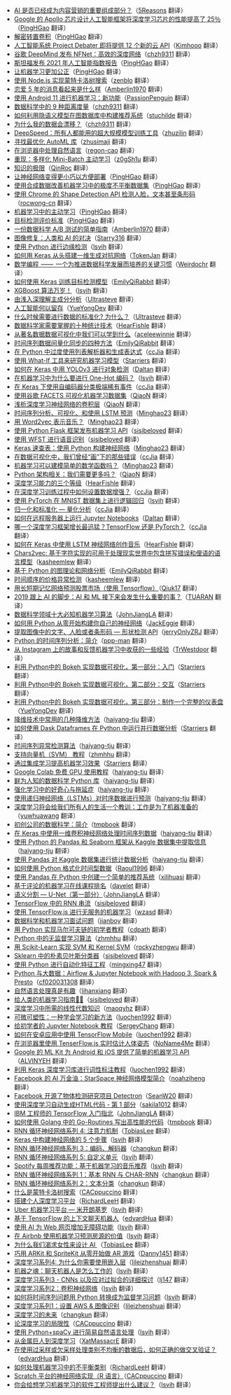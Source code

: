 * [AI 是否已经成为内容营销的重要组成部分？](https://juejin.cn/post/6964280632801394724)（[5Reasons](https://github.com/5Reasons) 翻译）
* [Google 的 Apollo 芯片设计人工智能框架将深度学习芯片的性能提高了 25％](https://juejin.cn/post/6952819856429285407)（[PingHGao](https://github.com/PingHGao) 翻译）
* [解密转置卷积](https://juejin.cn/post/6954678998123151390)（[PingHGao](https://github.com/PingHGao) 翻译）
* [人工智能系统 Project Debater 即将提供 12 个新的云 API](https://juejin.cn/post/6955657126647857159)（[Kimhooo](https://github.com/Kimhooo) 翻译）
* [谷歌 DeepMind 发布 NFNet：高效的深度网络](https://juejin.cn/post/6947586233522454558)（[chzh9311](https://github.com/chzh9311) 翻译）
* [斯坦福发布 2021 年人工智能指数报告](https://juejin.cn/post/6942769081363726373)（[PingHGao](https://github.com/PingHGao) 翻译）
* [让机器学习更加公正](https://juejin.cn/post/6941964171974017031)（[PingHGao](https://github.com/PingHGao) 翻译）
* [使用 Node.js 实现蒙特卡洛树搜索](https://juejin.cn/post/6944240279784423461)（[zenblo](https://github.com/zenblo) 翻译）
* [恋爱 5 年的消息看起来是什么样](https://juejin.cn/post/6944711045449515038)（[Amberlin1970](https://github.com/Amberlin1970) 翻译）
* [使用 Android 11 进行机器学习：新功能](https://juejin.cn/post/6933208209259757581)（[PassionPenguin](https://github.com/PassionPenguin) 翻译）
* [数据科学中的 9 种距离度量](https://juejin.cn/post/6935265008045686815)（[chzh9311](https://github.com/chzh9311) 翻译）
* [如何利用隐语义模型在图数据库中构建推荐系统](https://juejin.cn/post/6925019556108828685)（[stuchilde](https://github.com/stuchilde) 翻译）
* [为什么我的数据会漂移？](https://juejin.cn/post/6923824334188314638)（[chzh9311](https://github.com/chzh9311) 翻译）
* [DeepSpeed：所有人都能用的超大规模模型训练工具](https://juejin.cn/post/6916500899577724942)（[zhuzilin](https://github.com/zhuzilin) 翻译）
* [寻找最优化 AutoML 库](https://juejin.cn/post/6906859687682965517)（[zhusimaji](https://github.com/zhusimaji) 翻译）
* [在浏览器中处理自然语言](https://juejin.cn/post/6899707995828174861)（[regon-cao](https://github.com/regon-cao) 翻译）
* [重现：多样化 Mini-Batch 主动学习](https://juejin.cn/post/6890560237091340302)（[z0gSh1u](https://github.com/z0gSh1u) 翻译）
* [知识的极限](https://juejin.im/post/6874475968325484552)（[QinRoc](https://github.com/QinRoc) 翻译）
* [让神经网络变得更小巧以方便部署](https://juejin.im/post/6873068232505458701)（[PingHGao](https://github.com/PingHGao) 翻译）
* [使用合成数据改善机器学习中的极度不平衡数据集](https://juejin.im/post/6872609287802388488)（[PingHGao](https://github.com/PingHGao) 翻译）
* [使用 Chrome 的 Shape Detection API 检测人脸，文本甚至条形码](https://juejin.im/post/6864391729693491207)（[rocwong-cn](https://github.com/rocwong-cn) 翻译）
* [机器学习中的主动学习](https://juejin.im/post/5eaa71435188256d6c594746)（[PingHGao](https://github.com/PingHGao) 翻译）
* [目标检测评价标准](https://juejin.im/post/5eaa67f55188256d9c259bd0)（[PingHGao](https://github.com/PingHGao) 翻译）
* [一份数据科学 A/B 测试的简单指南](https://juejin.im/post/5e61b88cf265da57602c5b95)（[Amberlin1970](https://github.com/Amberlin1970) 翻译）
* [图像修复：人类和 AI 的对决](https://juejin.im/post/5e43b2edf265da576543a0bb)（[Starry316](https://github.com/Starry316) 翻译）
* [使用 Python 进行边缘检测](https://juejin.im/post/5e3d4b53e51d4526c26fadd4)（[lsvih](https://github.com/lsvih) 翻译）
* [如何用 Keras 从头搭建一维生成对抗网络](https://juejin.im/post/5dcf5aba6fb9a0203161f376)（[TokenJan](https://github.com/TokenJan) 翻译）
* [数学编程  ——  一个为推进数据科学发展而培养的关键习惯](https://zhuanlan.zhihu.com/p/100212596)（[Weirdochr](https://github.com/Weirdochr) 翻译）
* [如何使用 Keras 训练目标检测模型](https://juejin.im/post/5d4bb1db6fb9a06add4e18b6)（[EmilyQiRabbit](https://github.com/EmilyQiRabbit) 翻译）
* [XGBoost 算法万岁！](https://juejin.im/post/5d484040e51d4561f95ee9de)（[lsvih](https://github.com/lsvih) 翻译）
* [由浅入深理解主成分分析](https://juejin.im/post/5d41321df265da03c926d65a)（[Ultrasteve](https://github.com/Ultrasteve) 翻译）
* [人工智能何以留存](https://juejin.im/post/5d4c1155e51d4562061159d1)（[YueYongDev](https://github.com/YueYongDev) 翻译）
* [什么时候需要进行数据的标准化? 为什么？](https://juejin.im/post/5d41a46bf265da03d727f85d)（[Ultrasteve](https://github.com/Ultrasteve) 翻译）
* [数据科学家需要掌握的十种统计技术](https://juejin.im/post/5d42340d6fb9a06ae61a95f5)（[HearFishle](https://github.com/HearFishle) 翻译）
* [从著名数据数据可视化中我们可以学到什么](https://juejin.im/user/567e246a34f81a1d879e7a14)（[aceleewinnie](https://github.com/AceLeeWinnie) 翻译）
* [时间序列数据间量化同步的四种方法](https://juejin.im/post/5d213c126fb9a07f091bc3f5)（[EmilyQiRabbit](https://github.com/EmilyQiRabbit) 翻译）
* [在 Python 中过度使用列表解析器和生成表达式](https://juejin.im/post/5d281b0ff265da1b8b2b8ae0)（[ccJia](https://github.com/ccJia) 翻译）
* [使用 What-If 工具来研究机器学习模型](https://juejin.im/post/5d143abff265da1bb80c4005)（[Starriers](https://github.com/Starriers) 翻译）
* [如何在 Keras 中用 YOLOv3 进行对象检测](https://juejin.im/post/5d12eef5e51d455a68490ba8)（[Daltan](https://github.com/Daltan) 翻译）
* [在机器学习中为什么要进行 One-Hot 编码？](https://juejin.im/post/5d15840e5188255c23553204)（[lsvih](https://github.com/lsvih) 翻译）
* [在 Keras 下使用自编码器分类极端稀有事件](https://juejin.im/post/5cff17296fb9a07ec63b0a7f)（[ccJia](https://github.com/ccJia) 翻译）
* [使用谷歌 FACETS 可视化机器学习数据集](https://juejin.im/post/5d0226986fb9a07ecb0ba33a)（[QiaoN](https://github.com/QiaoN) 翻译）
* [浅析深度学习神经网络的卷积层](https://juejin.im/post/5ceeef01518825351e354747)（[QiaoN](https://github.com/QiaoN) 翻译）
* [时间序列分析、可视化、和使用 LSTM 预测](https://juejin.im/post/5cecdbb75188252db706f4e9)（[Minghao23](https://github.com/Minghao23) 翻译）
* [用 Word2vec 表示音乐？](https://juejin.im/post/5cdcdd9ee51d456e8240ddc3)（[Minghao23](https://github.com/Minghao23) 翻译）
* [使用 Python Flask 框架发布机器学习 API](https://juejin.im/post/5cd7f862e51d453aa44ad6f3)（[sisibeloved](https://github.com/sisibeloved) 翻译）
* [使用 WFST 进行语音识别](https://juejin.im/post/5cd7f7c56fb9a03218556ea4)（[sisibeloved](https://github.com/sisibeloved) 翻译）
* [Keras 速查表：使用 Python 构建神经网络](https://juejin.im/post/5cd40d24f265da038412a8be)（[Minghao23](https://github.com/Minghao23) 翻译）
* [在数据可视化中，我们曾经“画”下的那些错误](https://juejin.im/post/5cd39e1de51d453a3a0acb7b)（[ccJia](https://github.com/ccJia) 翻译）
* [机器学习可以建模简单的数学函数吗？](https://juejin.im/post/5ccd6d30e51d453ae03507da)（[Minghao23](https://github.com/Minghao23) 翻译）
* [Python 架构相关：我们需要更多吗？](https://juejin.im/post/5cd1db8c51882535b323a3c7)（[QiaoN](https://github.com/QiaoN) 翻译）
* [深度学习能力的三个等级](https://juejin.im/post/5cce97ec6fb9a031fe3bd85d)（[HearFishle](https://github.com/HearFishle) 翻译）
* [在深度学习训练过程中如何设置数据增强？](https://juejin.im/post/5cc87ec8f265da03b446202b)（[ccJia](https://github.com/ccJia) 翻译）
* [使用 PyTorch 在 MNIST 数据集上进行逻辑回归](https://juejin.im/post/5cc66d946fb9a032286173a7)（[lsvih](https://github.com/lsvih) 翻译）
* [归一化和标准化 — 量化分析](https://juejin.im/post/5cc5c0a06fb9a0321b69740a)（[ccJia](https://github.com/ccJia) 翻译）
* [如何在远程服务器上运行 Jupyter Notebooks](https://juejin.im/post/5cb5e0a9f265da036c577f24)（[Daltan](https://github.com/Daltan) 翻译）
* [哪一个深度学习框架增长最迅猛？TensorFlow 还是 PyTorch？](https://juejin.im/post/5caefef45188251b070f7d70)（[ccJia](https://github.com/ccJia) 翻译）
* [如何在 Keras 中使用 LSTM 神经网络创作音乐](https://juejin.im/post/5c9c19d7e51d453e7d28a173)（[HearFishle](https://github.com/HearFishle) 翻译）
* [Chars2vec: 基于字符实现的可用于处理现实世界中包含拼写错误和俚语的语言模型](https://juejin.im/post/5c96fd46e51d4513e072c3ae)（[kasheemlew](https://github.com/kasheemlew) 翻译）
* [基于 Python 的图理论和网络分析](https://juejin.im/post/5c9066b3f265da612e6d5770)（[EmilyQiRabbit](https://github.com/EmilyQiRabbit) 翻译）
* [时间顺序的价格异常检测](https://juejin.im/post/5c998f8ae51d454e523b6ed5)（[kasheemlew](https://github.com/kasheemlew) 翻译）
* [用长短期记忆网络预测股票市场（使用 Tensorflow）](https://juejin.im/post/5c8114de51882540a830b910)（[Qiuk17](https://github.com/Qiuk17) 翻译）
* [2019 跟上 AI 的脚步：AI 和 ML 接下来会发生什么重要的事？](https://juejin.im/post/5c83c8ba5188250aa57a0e2f)（[TUARAN](https://github.com/TUARAN) 翻译）
* [数据科学领域十大必知机器学习算法](https://juejin.im/post/5c73bbfff265da2da771d42a)（[JohnJiangLA](https://github.com/JohnJiangLA) 翻译）
* [如何用 Python 从零开始构建你自己的神经网络](https://juejin.im/post/5c7a478c518825787e6a0f67)（[JackEggie](https://github.com/JackEggie) 翻译）
* [提取图像中的文字、人脸或者条形码 — 形状检测 API](https://juejin.im/post/5c64026fe51d457f963d249c)（[jerryOnlyZRJ](https://github.com/jerryOnlyZRJ) 翻译）
* [Python 的时间序列分析：简介](https://juejin.im/post/5c6c12def265da2ddc3c70ce)（[ppp-man](https://github.com/ppp-man) 翻译）
* [从 Instagram 上的故事和反馈机器学习中收获的一些经验](https://juejin.im/post/5c683dfce51d45164c7599fb)（[TrWestdoor](https://github.com/TrWestdoor) 翻译）
* [利用 Python中的 Bokeh 实现数据可视化，第一部分：入门](https://juejin.im/post/5c3c83c7f265da612d197bf0)（[Starriers](https://github.com/Starriers) 翻译）
* [利用 Python中的 Bokeh 实现数据可视化，第二部分：交互](https://juejin.im/post/5c34a9dee51d4551d044efce)（[Starriers](https://github.com/Starriers) 翻译）
* [利用 Python中的 Bokeh 实现数据可视化，第三部分：制作一个完整的仪表盘](https://juejin.im/post/5c3ae4656fb9a049d9757021)（[YueYongDev](https://github.com/YueYongDev) 翻译）
* [降维技术中常用的几种降维方法](https://juejin.im/post/5c4513a06fb9a049dc028d0c)（[haiyang-tju](https://github.com/haiyang-tju) 翻译）
* [如何使用 Dask Dataframes 在 Python 中运行并行数据分析](https://juejin.im/post/5c1feeaf5188257f9242b65c)（[Starriers](https://github.com/Starriers) 翻译）
* [时间序列异常检测算法](https://juejin.im/post/5c19f4cb518825678a7bad4c)（[haiyang-tju](https://github.com/haiyang-tju) 翻译）
* [支持向量机（SVM） 教程](http://5a77c24cf265da4e747f92e8/)（[zhmhhu](https://github.com/zhmhhu) 翻译）
* [通过集成学习提高机器学习效果](https://juejin.im/post/5c0909d951882548e93806e0)（[Starriers](https://github.com/Starriers) 翻译）
* [Google Colab 免费 GPU 使用教程](https://juejin.im/post/5c05e1bc518825689f1b4948)（[haiyang-tju](https://github.com/haiyang-tju) 翻译）
* [鲜为人知的数据科学 Python 库](https://juejin.im/post/5c075e09518825159512715f)（[haiyang-tju](https://github.com/haiyang-tju) 翻译）
* [强化学习中的好奇心与拖延症](https://juejin.im/post/5bff316651882548e937ef20)（[haiyang-tju](https://github.com/haiyang-tju) 翻译）
* [使用递归神经网络（LSTMs）对时序数据进行预测](https://juejin.im/post/5bf8a70cf265da61776ba1dc)（[haiyang-tju](https://github.com/haiyang-tju) 翻译）
* [深度学习将会给我们所有人的生活一个教训：工作是为了机器准备的](https://juejin.im/post/5bd71fd6f265da0aa94a5bce)（[yuwhuawang](https://github.com/yuwhuawang) 翻译）
* [初创公司的数据科学：简介](https://juejin.im/post/5bd55b76f265da0ae472ce1b)（[tmpbook](https://github.com/tmpbook) 翻译）
* [在 Keras 中使用一维卷积神经网络处理时间序列数据](https://juejin.im/post/5beb7432f265da61524cf27c)（[haiyang-tju](https://github.com/haiyang-tju) 翻译）
* [使用 Python 的 Pandas 和 Seaborn 框架从 Kaggle 数据集中提取信息](https://juejin.im/post/5be8caf651882551cc25acf5)（[haiyang-tju](https://github.com/haiyang-tju) 翻译）
* [使用 Pandas 对 Kaggle 数据集进行统计数据分析](https://juejin.im/post/5be8c994f265da61461db107)（[haiyang-tju](https://github.com/haiyang-tju) 翻译）
* [如何使用 Python 格式化时间型数据](https://juejin.im/post/5be26d15f265da61776b720a)（[Raoul1996](https://github.com/Raoul1996) 翻译）
* [使用 Pandas 在 Python 中创建一个简单的推荐系统](https://juejin.im/post/5be958416fb9a049af6cc969)（[xilihuasi](https://github.com/xilihuasi) 翻译）
* [基于评论的机器学习在线课程排名](https://juejin.im/post/5bc997fd6fb9a05cdb106d7a)（[davelet](https://github.com/davelet) 翻译）
* [语义分割 — U-Net（第一部分）](https://juejin.im/post/5bc55ec8f265da0a8f35ef20)（[JohnJiangLA](https://github.com/JohnJiangLA) 翻译）
* [TensorFlow 中的 RNN 串流](https://juejin.im/post/5bcb2975f265da0a8d36c7d8)（[sisibeloved](https://github.com/sisibeloved) 翻译）
* [使用 TensorFlow.js 进行无服务的机器学习](https://juejin.im/post/5bc13de2e51d450e827b88fc)（[wzasd](https://github.com/wzasd) 翻译）
* [数据科学和机器学习面试问题](https://juejin.im/post/5bbb104f5188255c960c4d7e)（[jianboy](https://github.com/jianboy) 翻译）
* [用 Python 实现马尔可夫链的初学者教程](https://juejin.im/post/5bb031d06fb9a05cdb104888)（[cdpath](https://github.com/cdpath) 翻译）
* [Python 中的无监督学习算法](https://juejin.im/post/5bab10ed6fb9a05d1f2211b6)（[zhmhhu](https://github.com/zhmhhu) 翻译）
* [用 Scikit-Learn 实现 SVM 和 Kernel SVM](https://juejin.im/post/5b7fd39af265da43831fa136)（[rockyzhengwu](https://github.com/rockyzhengwu) 翻译）
* [Sklearn 中的朴素贝叶斯分类器](https://juejin.im/post/5b8510be51882542d23a1d66)（[sisibeloved](https://github.com/sisibeloved) 翻译）
* [使用 Python 进行自动化特征工程](https://juejin.im/post/5b6ea0e4e51d4519044adff0)（[mingxing47](https://github.com/mingxing47) 翻译）
* [Python 与大数据：Airflow & Jupyter Notebook with Hadoop 3, Spark & Presto](https://juejin.im/post/5b5a7fdfe51d453526175687)（[cf020031308](https://github.com/cf020031308) 翻译）
* [自然语言处理真是有趣](https://juejin.im/post/5b6d08e2f265da0f9c67cf0b)（[lihanxiang](https://github.com/lihanxiang) 翻译）
* [给人类的机器学习指南🤖👶](https://juejin.im/post/5b136f12f265da6e5415114b)（[sisibeloved](https://github.com/sisibeloved) 翻译）
* [深度学习中所需的线性代数知识](https://juejin.im/post/5b19d99ae51d4506d81a7a2f)（[maoqyhz](https://github.com/maoqyhz) 翻译）
* [可微可塑性：一种学会学习的新方法](https://juejin.im/post/5b055308f265da0ba063879d)（[luochen1992](https://github.com/luochen1992) 翻译）
* [给初学者的 Jupyter Notebook 教程](https://juejin.im/post/5af8d3776fb9a07ab7744dd0)（[SergeyChang](https://github.com/SergeyChang) 翻译）
* [如何在安卓应用中使用 TensorFlow Mobile](https://juejin.im/post/5afb8dc5518825426c690236)（[luochen1992](https://github.com/luochen1992) 翻译）
* [在浏览器里使用 TenserFlow.js 实时估计人体姿态](https://juejin.im/post/5afd833b5188254270642ff3)（[NoName4Me](https://github.com/NoName4Me) 翻译）
* [Google 的 ML Kit 为 Android 和 iOS 提供了简单的机器学习 API](https://juejin.im/post/5af2942e51882567244df836)（[ALVINYEH](https://github.com/ALVINYEH) 翻译）
* [利用 Keras 深度学习库进行词性标注教程](https://juejin.im/post/5ae4613a5188256727742d7d)（[luochen1992](https://github.com/luochen1992) 翻译）
* [Facebook 的 AI 万金油：StarSpace 神经网络模型简介](https://juejin.im/post/5a83af7c6fb9a0633c661404)（[noahziheng](https://github.com/noahziheng) 翻译）
* [Facebook 开源了物体检测研究项目 Detectron](https://juejin.im/post/5a6c2ba56fb9a01cb64f0591)（[SeanW20](https://github.com/SeanW20) 翻译）
* [使用深度学习自动生成HTML代码 - 第 1 部分](https://juejin.im/post/5a72744e6fb9a01cb64f1d66)（[sakila1012](https://github.com/sakila1012) 翻译）
* [IBM 工程师的 TensorFlow 入门指北](https://juejin.im/post/5a3d1ecb518825256362de6a)（[JohnJiangLA](https://github.com/JohnJiangLA) 翻译）
* [如何使用 Golang 中的 Go-Routines 写出高性能的代码](https://juejin.im/post/5a17c0f9f265da431a42e060)（[tmpbook](https://github.com/tmpbook) 翻译）
* [RNN 循环神经网络系列 4: 注意力机制](https://juejin.im/post/59f72f61f265da432002871c?utm_source=gold-miner&utm_medium=readme&utm_campaign=github)（[TobiasLee](https://github.com/TobiasLee) 翻译）
* [Keras 中构建神经网络的 5 个步骤](https://juejin.im/post/59e43b5b6fb9a0452a3b5f4f?utm_source=gold-miner&utm_medium=readme&utm_campaign=github)（[lsvih](https://github.com/lsvih) 翻译）
* [RNN 循环神经网络系列 3：编码、解码器](https://juejin.im/post/59fc1616f265da432b4a2d44?utm_source=gold-miner&utm_medium=readme&utm_campaign=github)（[changkun](https://github.com/changkun) 翻译）
* [RNN 循环神经网络系列 5: 自定义单元](https://juejin.im/post/59fbd28b6fb9a045204b91f2?utm_source=gold-miner&utm_medium=readme&utm_campaign=github)（[lsvih](https://github.com/lsvih) 翻译）
* [Spotify 每周推荐功能：基于机器学习的音乐推荐](https://juejin.im/post/59fbd0d9518825299a468a8b?utm_source=gold-miner&utm_medium=readme&utm_campaign=github)（[lsvih](https://github.com/lsvih) 翻译）
* [RNN 循环神经网络系列 1：基本 RNN 与 CHAR-RNN](https://juejin.im/post/59f0c5b0f265da43085d3e94?utm_source=gold-miner&utm_medium=readme&utm_campaign=github)（[changkun](https://github.com/changkun) 翻译）
* [RNN 循环神经网络系列 2：文本分类](https://juejin.im/post/59f0c6b3f265da4319557de4?utm_source=gold-miner&utm_medium=readme&utm_campaign=github)（[changkun](https://github.com/changkun) 翻译）
* [什么是蒙特卡洛树搜索](https://juejin.im/post/59f16e8c5188250385371302?utm_source=gold-miner&utm_medium=readme&utm_campaign=github)（[CACppuccino](https://github.com/CACppuccino) 翻译）
* [搭建个人深度学习平台](https://juejin.im/post/59be8e2b5188252c24746e9c?utm_source=gold-miner&utm_medium=readme&utm_campaign=github)（[RichardLeeH](https://github.com/RichardLeeH) 翻译）
* [Uber 机器学习平台 — 米开朗基罗](https://juejin.im/post/59c8b4d56fb9a00a4843b2a6?utm_source=gold-miner&utm_medium=readme&utm_campaign=github)（[lsvih](https://github.com/lsvih) 翻译）
* [基于 TensorFlow 的上下文聊天机器人](https://juejin.im/entry/5992cd385188252433704fa3?utm_source=gold-miner&utm_medium=readme&utm_campaign=github)（[edvardHua](https://github.com/edvardHua) 翻译）
* [使用 AI 为 Web 网页增加无障碍功能](https://juejin.im/post/59a51e91f265da2499603c8c?utm_source=gold-miner&utm_medium=readme&utm_campaign=github)（[lsvih](https://github.com/lsvih) 翻译）
* [在 Airbnb 使用机器学习预测房源的价值](https://juejin.im/post/59acfc336fb9a0249471e47d?utm_source=gold-miner&utm_medium=readme&utm_campaign=github)（[lsvih](https://github.com/lsvih) 翻译）
* [为什么我们渴求女性来设计 AI ](https://juejin.im/post/599c1e45518825242a02596e?utm_source=gold-miner&utm_medium=readme&utm_campaign=github)（[TobiasLee](https://github.com/TobiasLee) 翻译）
* [巧用 ARKit 和 SpriteKit 从零开始做 AR 游戏](https://juejin.im/post/599aaf746fb9a02477072380?utm_source=gold-miner&utm_medium=readme&utm_campaign=github)（[Danny1451](https://github.com/Danny1451) 翻译）
* [深度学习系列4: 为什么你需要使用嵌入层](https://juejin.im/post/599183c6f265da3e2e5717d2?utm_source=gold-miner&utm_medium=readme&utm_campaign=github)（[lileizhenshuai](https://github.com/lileizhenshuai) 翻译）
* [机器之魂：聊天机器人是怎么工作的](https://juejin.im/post/599155d86fb9a03c467c151d?utm_source=gold-miner&utm_medium=readme&utm_campaign=github)（[lsvih](https://github.com/lsvih) 翻译）
* [深度学习系列3 - CNNs 以及应对过拟合的详细探讨](https://juejin.im/post/598f25b15188257d8643173d?utm_source=gold-miner&utm_medium=readme&utm_campaign=github)（[lj147](https://github.com/lj147) 翻译）
* [深度学习系列2：卷积神经网络](https://juejin.im/post/598ac6a55188257dd366367f?utm_source=gold-miner&utm_medium=readme&utm_campaign=github)（[lsvih](https://github.com/lsvih) 翻译）
* [如何将时间序列问题用 Python 转换成为监督学习问题](https://juejin.im/post/598ac4e651882548605ce4a9?utm_source=gold-miner&utm_medium=readme&utm_campaign=github)（[lsvih](https://github.com/lsvih) 翻译）
* [深度学习系列1：设置 AWS & 图像识别](https://juejin.im/post/5987f5885188256dcf65d01e?utm_source=gold-miner&utm_medium=readme&utm_campaign=github)（[lileizhenshuai](https://github.com/lileizhenshuai) 翻译）
* [深度学习的未来](https://juejin.im/post/597843506fb9a06ba4747db5?utm_source=gold-miner&utm_medium=readme&utm_campaign=github)（[changkun](https://github.com/changkun) 翻译）
* [论深度学习的局限性](https://juejin.im/post/5978352a6fb9a06bad6574a4?utm_source=gold-miner&utm_medium=readme&utm_campaign=github)（[CACppuccino](https://github.com/CACppuccino) 翻译）
* [使用 Python+spaCy 进行简易自然语言处理](https://juejin.im/post/5971a4b9f265da6c42353332?utm_source=gold-miner&utm_medium=readme&utm_campaign=github)（[lsvih](https://github.com/lsvih) 翻译）
* [从金属巨人到深度学习](https://juejin.im/post/596f4cecf265da6c2f0adb04?utm_source=gold-miner&utm_medium=readme&utm_campaign=github)（[XatMassacrE](https://github.com/XatMassacrE) 翻译）
* [在使用过采样或欠采样处理类别不均衡的数据后，如何正确的做交叉验证？](https://juejin.im/entry/5976dde9f265da6c2e0fc2f9/detail?utm_source=gold-miner&utm_medium=readme&utm_campaign=github)（[edvardHua](https://github.com/edvardHua) 翻译）
* [如何处理机器学习中的不平衡类别](https://juejin.im/post/596f150551882549980c5f56?utm_source=gold-miner&utm_medium=readme&utm_campaign=github)（[RichardLeeH](https://github.com/RichardLeeH) 翻译）
* [Scratch 平台的神经网络实现（R 语言）](https://juejin.im/post/5965cf75f265da6c4741adc4?utm_source=gold-miner&utm_medium=readme&utm_campaign=github)（[CACppuccino](https://github.com/CACppuccino) 翻译）
* [你会给想学习机器学习的软件工程师提出什么建议？](https://juejin.im/post/596323416fb9a06bae1dff63?utm_source=gold-miner&utm_medium=readme&utm_campaign=github)（[lsvih](https://github.com/lsvih) 翻译）
